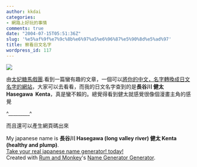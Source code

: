 ```yaml
---
author: kkdai
categories:
- 網路上好玩的事情
comments: true
date: "2004-07-15T05:51:36Z"
slug: '%e5%af%9f%e7%9c%8b%e6%97%a5%e6%96%87%e5%90%8d%e5%ad%97'
title: 察看日文名字
wordpress_id: 117
---
```


![](http://images.google.com.tw/images?q=tbn:FZH4WZVyDVkJ:www.sysken.or.jp/kumasen/japanese/img/j-name.gif)

由[太妃糖馬戲團](http://carol.bluecircus.net/).看到一篇蠻有趣的文章，一個可以[將你的中文，名字轉換成日文名字的網站](http://rumandmonkey.com/widgets/toys/namegen/969/)，大家可以去看看，而我的日文名字查到的是**長谷川 健太  Hasegawa  Kenta**，真是蠻不賴的。總覺得看到健太就感覺很像個漫畫主角的感覺  

^_________^

而且還可以產生網頁碼出來

My japanese name is **長谷川 Hasegawa (long valley river) 健太 Kenta (healthy and plump)**.  
[Take your real japanese name generator! today!](http://rumandmonkey.com/widgets/toys/namegen/969/)  
Created with [Rum and Monkey](http://rumandmonkey.com/)'s [Name Generator Generator](http://rumandmonkey.com/widgets/toys/namegen/).
